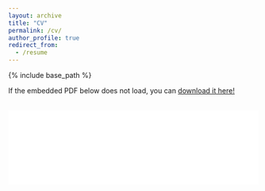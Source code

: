 ```yaml
---
layout: archive
title: "CV"
permalink: /cv/
author_profile: true
redirect_from:
  - /resume
---
```


{% include base_path %}

If the embedded PDF below does not load, you can <a href="../assets/CV_AngchenXie.pdf">download it here!</a>
<br/>
<br/>

<embed src="/files/CV.pdf" type="application/pdf" width="100%" />
